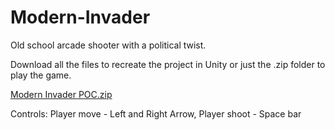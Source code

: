 # Modern-Invader

Old school arcade shooter with a political twist. 


Download all the files to recreate the project in Unity or just the .zip folder to play the game.

[Modern Invader POC.zip](https://github.com/AsiaMeduza/Modern-Invader/files/8578015/Modern.Invader.POC.zip)

Controls: Player move - Left and Right Arrow, Player shoot - Space bar
